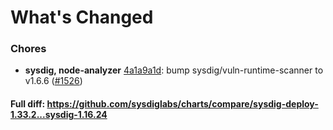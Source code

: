# What's Changed

### Chores
- **sysdig, node-analyzer** [4a1a9a1d](https://github.com/sysdiglabs/charts/commit/4a1a9a1d7feaeb4ee04b2c17e4b84d8440cf6901): bump sysdig/vuln-runtime-scanner to v1.6.6 ([#1526](https://github.com/sysdiglabs/charts/issues/1526))
#### Full diff: https://github.com/sysdiglabs/charts/compare/sysdig-deploy-1.33.2...sysdig-1.16.24
